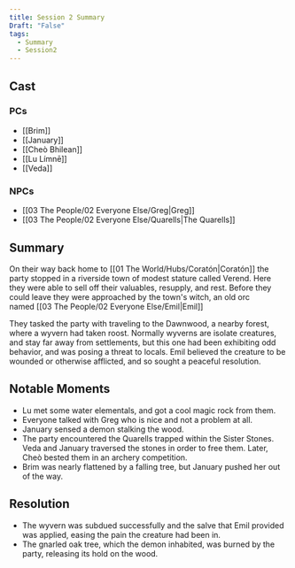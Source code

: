 ```yaml
---
title: Session 2 Summary
Draft: "False"
tags:
  - Summary
  - Session2
---
```

## Cast
### PCs
- [[Brim]]
- [[January]]
- [[Cheò Bhilean]]
- [[Lu Límnē]]
- [[Veda]]

### NPCs
- [[03 The People/02 Everyone Else/Greg|Greg]]
- [[03 The People/02 Everyone Else/Quarells|The Quarells]]
## Summary
On their way back home to [[01 The World/Hubs/Coratón|Coratón]] the party stopped in a riverside town of modest stature called Verend. Here they were able to sell off their valuables, resupply, and rest. Before they could leave they were approached by the town's witch, an old orc named [[03 The People/02 Everyone Else/Emil|Emil]]

They tasked the party with traveling to the Dawnwood, a nearby forest, where a wyvern had taken roost. Normally wyverns are isolate creatures, and stay far away from settlements, but this one had been exhibiting odd behavior, and was posing a threat to locals. Emil believed the creature to be wounded or otherwise afflicted, and so sought a peaceful resolution.
## Notable Moments
- Lu met some water elementals, and got a cool magic rock from them.
- Everyone talked with Greg who is nice and not a problem at all.
- January sensed a demon stalking the wood.
- The party encountered the Quarells trapped within the Sister Stones. Veda and January traversed the stones in order to free them. Later, Cheò bested them in an archery competition.
- Brim was nearly flattened by a falling tree, but January pushed her out of the way.
## Resolution
- The wyvern was subdued successfully and the salve that Emil provided was applied, easing the pain the creature had been in.
- The gnarled oak tree, which the demon inhabited, was burned by the party, releasing its hold on the wood. 